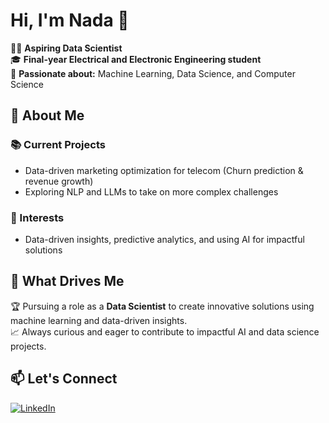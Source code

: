 # Hi, I'm Nada 🌟

👩‍💻 **Aspiring Data Scientist**  
🎓 **Final-year Electrical and Electronic Engineering student**  
🎯 **Passionate about:** Machine Learning, Data Science, and Computer Science  

## 🚀 About Me

### 📚 Current Projects

- Data-driven marketing optimization for telecom (Churn prediction & revenue growth)
- Exploring NLP and LLMs to take on more complex challenges

### 🧠 Interests

- Data-driven insights, predictive analytics, and using AI for impactful solutions

## 🌟 What Drives Me

🏆 Pursuing a role as a **Data Scientist** to create innovative solutions using
 machine learning and data-driven insights.  
📈 Always curious and eager to contribute to impactful AI and data science projects.

## 📫 Let's Connect

[![LinkedIn](https://img.shields.io/badge/LinkedIn-0A66C2?style=for-the-badge&logo=linkedin&logoColor=white)](https://www.linkedin.com/in/nada-ali-0651a6261/)
